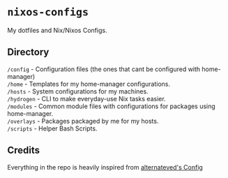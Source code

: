 # `nixos-configs`

My dotfiles and Nix/Nixos Configs.

## Directory

`/config` - Configuration files (the ones that cant be configured with home-manager) <br>
`/home` - Templates for my home-manager configurations. <br>
`/hosts` - System configurations for my machines. <br>
`/hydrogen` - CLI to make everyday-use Nix tasks easier. <br>
`/modules` - Common module files with configurations for packages using home-manager. <br>
`/overlays` - Packages packaged by me for my hosts. <br>
`/scripts` - Helper Bash Scripts.

## Credits

Everything in the repo is heavily inspired from [alternateved's Config](https://github.com/alternateved/nixos-config)
